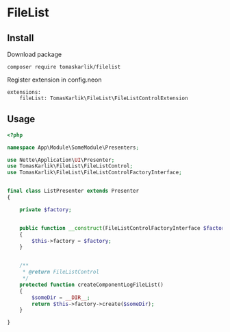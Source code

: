 # FileList

Install
-------
Download package
```
composer require tomaskarlik/filelist
````

Register extension in config.neon
```
extensions:
	fileList: TomasKarlik\FileList\FileListControlExtension
```

Usage
-----
```php
<?php

namespace App\Module\SomeModule\Presenters;

use Nette\Application\UI\Presenter;
use TomasKarlik\FileList\FileListControl;
use TomasKarlik\FileList\FileListControlFactoryInterface;


final class ListPresenter extends Presenter
{

	private $factory;


	public function __construct(FileListControlFactoryInterface $factory)
	{
		$this->factory = $factory;
	}


	/**
	 * @return FileListControl
	 */
	protected function createComponentLogFileList()
	{
		$someDir = __DIR__;
		return $this->factory->create($someDir);
	}

}
```